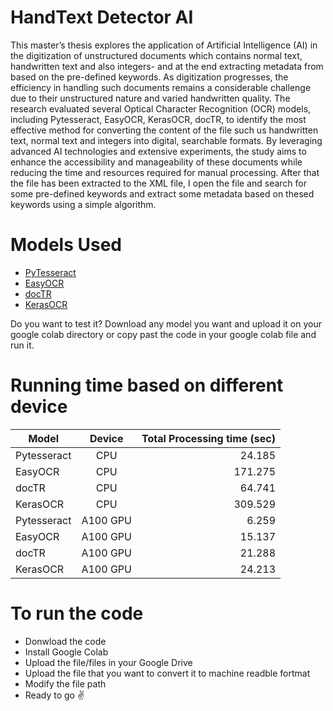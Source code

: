 
# **HandText Detector AI**

This master’s thesis explores the application of Artificial Intelligence (AI) in the digitization of unstructured documents which contains normal text, handwritten text and also integers- and at the end extracting metadata from based on the pre-defined keywords. As digitization progresses, the efficiency in handling such documents remains a considerable challenge due to their unstructured nature and varied handwritten quality. The research evaluated several Optical Character Recognition (OCR) models, including Pytesseract, EasyOCR, KerasOCR, docTR, to identify the most effective method for converting the content of the file such us handwritten text, normal text and integers into digital, searchable formats. By leveraging advanced AI technologies and extensive experiments, the study aims to enhance the accessibility and manageability of these documents while reducing the time and resources required for manual processing. After that the file has been extracted to the XML file, I open the file and search for some pre-defined keywords and extract some metadata based on thesed keywords using a simple algorithm. 

# Models Used
*  [PyTesseract](https://pypi.org/project/pytesseract/)
*  [EasyOCR](https://github.com/JaidedAI/EasyOCR)
*  [docTR](https://github.com/mindee/doctr)
*  [KerasOCR](https://github.com/faustomorales/keras-ocr)

Do you want to test it?
Download any model you want and upload it on your google colab directory or copy past the code in your google colab file and run it. 


# Running time based on different device 
| Model         | Device        | Total Processing time (sec) |
| ------------- |:-------------:| ---------------------------:|
| Pytesseract   | CPU           | 24.185                      |
| EasyOCR       | CPU           | 171.275                     |
| docTR         | CPU           | 64.741                      |
| KerasOCR      | CPU           | 309.529                     |
| Pytesseract   | A100 GPU      | 6.259                       |
| EasyOCR       | A100 GPU      | 15.137                      |
| docTR         | A100 GPU      | 21.288                      |
| KerasOCR      | A100 GPU      | 24.213                      |

# To run the code 
* Donwload the code
* Install Google Colab
* Upload the file/files in your Google Drive
* Upload the file that you want to convert it to machine readble fortmat
* Modify the file path
* Ready to go ✌️


